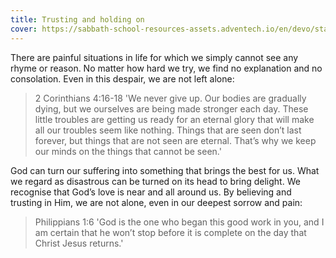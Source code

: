```yaml
---
title: Trusting and holding on
cover: https://sabbath-school-resources-assets.adventech.io/en/devo/start-into-life/04-why-why-why/PQH1667922741642.jpg
---
```


There are painful situations in life for which we simply cannot see any rhyme or reason. No matter how hard we try, we find no explanation and no consolation. Even in this despair, we are not left alone:

> <callout>2 Corinthians 4:16-­18</callout>
> 'We never give up. Our bodies are gradually dying, but we ourselves are being made stronger each day. These little troubles are getting us ready for an eternal glory that will make all our troubles seem like nothing. Things that are seen don’t last forever, but things that are not seen are eternal. That’s why we keep our minds on the things that cannot be seen.'

God can turn our suffering into something that brings the best for us. What we regard as disastrous can be turned on its head to bring delight. We recognise that God’s love is near and all around us. By believing and trusting in Him, we are not alone, even in our deepest sorrow and pain:

> <callout>Philippians 1:6</callout>
> 'God is the one who began this good work in you, and I am certain that he won’t stop before it is complete on the day that Christ Jesus returns.'